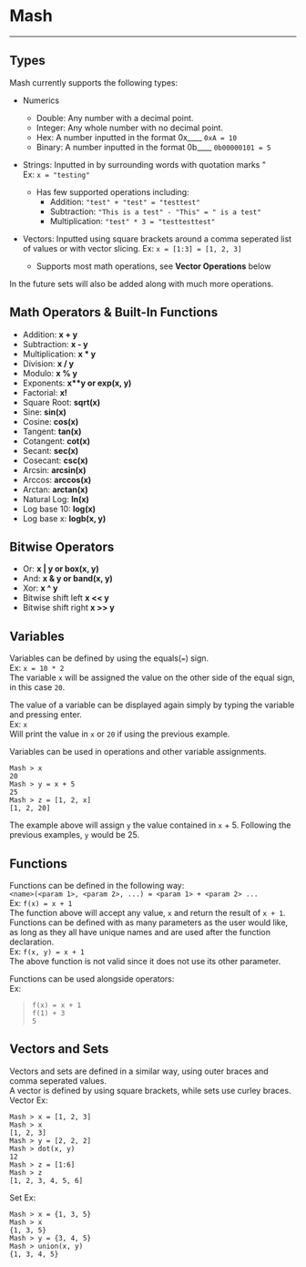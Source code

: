 # Mash

***

## Types

Mash currently supports the following types:

- Numerics
    - Double: Any number with a decimal point.
    - Integer: Any whole number with no decimal point.
    - Hex: A number inputted in the format 0x____  `0xA = 10`
    - Binary: A number inputted in the format 0b____ `0b00000101 = 5`

- Strings: Inputted in by surrounding words with quotation marks "  
  Ex: `x = "testing"`
    - Has few supported operations including:
        - Addition: `"test" + "test" = "testtest"`
        - Subtraction: `"This is a test" - "This" = " is a test"`
        - Multiplication: `"test" * 3 = "testtesttest"`

- Vectors: Inputted using square brackets around a comma seperated list of values or with vector slicing.
  Ex: `x = [1:3] = [1, 2, 3]`
    - Supports most math operations, see **Vector Operations** below

In the future sets will also be added along with much more operations. 
## Math Operators & Built-In Functions

- Addition: <b> x + y </b>
- Subtraction: <b> x - y </b>
- Multiplication: <b> x * y </b>
- Division: <b> x / y </b>
- Modulo: <b> x % y </b>
- Exponents: <b> x**y or exp(x, y) </b>
- Factorial: <b> x! </b>
- Square Root: <b> sqrt(x) </b>
- Sine: <b> sin(x) </b>
- Cosine: <b> cos(x) </b>
- Tangent: <b> tan(x) </b>
- Cotangent: <b> cot(x) </b>
- Secant: <b> sec(x) </b>
- Cosecant: <b> csc(x) </b>
- Arcsin: <b> arcsin(x) </b>
- Arccos: <b> arccos(x) </b>
- Arctan: <b> arctan(x) </b>
- Natural Log: <b> ln(x) </b>
- Log base 10: <b> log(x) </b>
- Log base x: <b> logb(x, y) </b>

[comment]: <> (- Greatest Common Divisor &#40;GCD&#41;: <b> gcd&#40;x, y&#41; </b>)

[comment]: <> (- Least Common Multiple: <b> lcm&#40;x, y&#41; </b>)

[comment]: <> (- Combination &#40;Read x choose y&#41;: <b> choose&#40;x, y&#41; </b>)

[comment]: <> (- [ ] Permutation)

## Bitwise Operators

- Or: <b> x | y or box(x, y) </b>
- And: <b> x & y or band(x, y) </b>
- Xor: <b> x ^ y </b>
- Bitwise shift left <b> x << y </b>
- Bitwise shift right <b> x >> y </b>

## Variables

Variables can be defined by using the equals(`=`) sign.  
Ex: `x = 10 * 2`  
The variable `x` will be assigned the value on the other side of the equal sign, in this case `20`.

The value of a variable can be displayed again simply by typing the variable and pressing enter.  
Ex: `x`  
Will print the value in `x` or `20` if using the previous example.

Variables can be used in operations and other variable assignments.

```shell
Mash > x
20
Mash > y = x + 5
25
Mash > z = [1, 2, x]
[1, 2, 20]
```

The example above will assign `y` the value contained in `x` + 5. Following the previous examples, `y` would be 25.

## Functions

Functions can be defined in the following way:  
`<name>(<param 1>, <param 2>, ...) = <param 1> + <param 2> ...`  
Ex: `f(x) = x + 1`  
The function above will accept any value, `x` and return the result of `x + 1`.  
Functions can be defined with as many parameters as the user would like, as long as they all have unique names and are
used after the function declaration.  
Ex: `f(x, y) = x + 1`  
The above function is not valid since it does not use its other parameter.

Functions can be used alongside operators:  
Ex:
> `f(x) = x + 1`  
> `f(1) + 3`  
> `5`

## Vectors and Sets

Vectors and sets are defined in a similar way, using outer braces and comma seperated values.  
A vector is defined by using square brackets, while sets use curley braces.  
Vector Ex:

```shell
Mash > x = [1, 2, 3]
Mash > x
[1, 2, 3]
Mash > y = [2, 2, 2]
Mash > dot(x, y)
12
Mash > z = [1:6]
Mash > z
[1, 2, 3, 4, 5, 6]
```

Set Ex:

```shell
Mash > x = {1, 3, 5}
Mash > x
{1, 3, 5}
Mash > y = {3, 4, 5}
Mash > union(x, y)
{1, 3, 4, 5}
```

